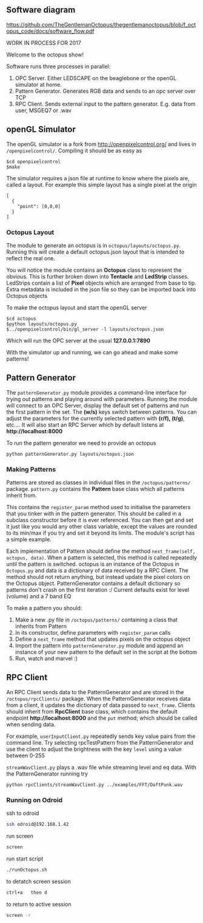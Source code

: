 ## Software diagram

https://github.com/TheGentlemanOctopus/thegentlemanoctopus/blob/f_octopus_code/docs/software_flow.pdf

WORK IN PROCESS FOR 2017 

Welcome to the octopus show! 

Software runs three processes in parallel:

1. OPC Server. Either LEDSCAPE on the beaglebone or the openGL simulator at home.
2. Pattern Generator. Generates RGB data and sends to an opc server over TCP
3. RPC Client. Sends external input to the pattern generator. E.g. data from user, MSGEQ7 or .wav

## openGL Simulator ##

The openGL simulator is a fork from http://openpixelcontrol.org/ and lives in `/openpixelcontrol/`. Compiling it should be as easy as

```
$cd openpixelcontrol
$make
```

The simulator requires a json file at runtime to know where the pixels are, called a layout. For example this simple layout has a single pixel at the origin
```
[
  {
    "point": [0,0,0]
  }
]
```

### Octopus Layout ###

The module to generate an octopus is in `octopus/layouts/octopus.py`. Running this will create a default octopus.json layout that is intended to reflect the real one. 

You will notice the module contains an **Octopus** class to represent the obvious. This is further broken down into **Tentacle** and **LedStrip** classes. LedStrips contain a list of **Pixel** objects which are arranged from base to tip. Extra metadata is included in the json file so they can be imported back into Octopus objects

To make the octopus layout and start the openGL server
```
$cd octopus
$python layouts/octopus.py
$../openpixelcontrol/bin/gl_server -l layouts/octopus.json 
```

Which will run the OPC server at the usual **127.0.0.1:7890**

With the simulator up and running, we can go ahead and make some patterns!

## Pattern Generator ##

The `patternGenerator.py` module provides a command-line interface for trying out patterns and playing around with parameters. Running the module will connect to an OPC Server, display the default set of patterns and run the first pattern in the set. The **(w/s)** keys switch between patterns. You can adjust the parameters for the currently selected pattern with **(r/f), (t/g)**, etc.... It will also start an RPC Server which by default listens at **http://localhost:8000**

To run the pattern generator we need to provide an octopus

```python patternGenerator.py layouts/octopus.json```

### Making Patterns ###

Patterns are stored as classes in individual files in the `/octopus/patterns/` package. `pattern.py` contains the **Pattern** base class which all patterns inherit from. 

This contains the `register_param` method used to initialise the parameters that you tinker with in the pattern generator. This should be called in a subclass constructor before it is ever referenced. You can then get and set it just like you would any other class variable, except the values are rounded to its min/max if you try and set it beyond its limits. The module's script has a simple example.

Each implementation of Pattern should define the method `next_frame(self, octopus, data)`. When a pattern is selected, this method is called repeatedly until the pattern is switched. octopus is an instance of the Octopus in `Octopus.py` and data is a dictionary of data received by a RPC Client. The method should not return anything, but instead update the pixel colors on the Octopus object. PatternGenerator contains a default dictionary so patterns don't crash on the first iteration :/ Current defaults exist for level (volume) and a 7 band EQ 

To make a pattern you should:

1. Make a new .py file in `/octopus/patterns/` containing a class that inherits from Pattern
2. In its constructor, define parameters with `register_param` calls
3. Define a `next_frame` method that updates pixels on the octopus object
4. Import the pattern into `patternGenerator.py` module and append an instance of your new pattern to the default set in the script at the bottom
5. Run, watch and marvel :)

## RPC Client ##

An RPC Client sends data to the PatternGenerator and are stored in the `/octopus/rpcClients/` package. When the PatternGenerator receives data from a client, it updates the dictionary of data passed to `next_frame`. Clients should inherit from **RpcClient** base class, which contains the default endpoint **http://localhost:8000** and the `put` method; which should be called when sending data.

For example, `userInputClient.py` repeatedly sends key value pairs from the command line. Try selecting rpcTestPattern from the PatternGenerator and use the client to adjust the brightness with the key `level` using a value between 0-255

`streamWavClient.py` plays a .wav file while streaming level and eq data. With the PatternGenerator running try

`python rpcClients/streamWavClient.py ../examples/FFT/DaftPunk.wav`

### Running on Odroid ###

ssh to odroid
```bash
ssh odroid@192.168.1.42
```

run screen 
```bash
screen
```

run start script
```bash
./runOctopus.sh
```

to detatch screen session
```bash
ctrl+a   then d
```

to return to active session 
```bash
screen -r
```
